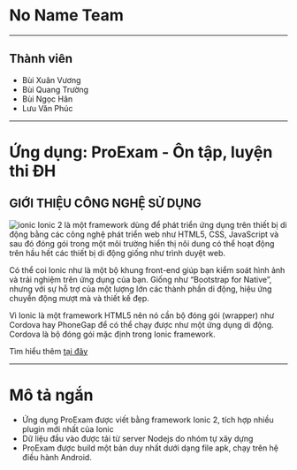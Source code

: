 # No Name Team
***
## Thành viên
- Bùi Xuân Vương
- Bùi Quang Trường
- Bùi Ngọc Hân
- Lưu Văn Phúc

***

# Ứng dụng: ProExam - Ôn tập, luyện thi ĐH
## GIỚI THIỆU CÔNG NGHỆ SỬ DỤNG
![ionic](imgur.com/a/nVWQa)
Ionic 2 là một framework dùng để phát triển ứng dụng trên thiết bị di động bằng các công nghệ phát triển web như HTML5, CSS, JavaScript và sau đó đóng gói trong một môi trường hiển thị nôi dung có thể hoạt động trên hầu hết các thiết bị di động giống như trình duyệt web.

Có thể coi Ionic như là một bộ khung front-end giúp bạn kiểm soát hình ảnh và trải nghiệm trên ứng dụng của bạn. Giống như “Bootstrap for Native”, nhưng với sự hỗ trợ của một lượng lớn các thành phần di động, hiệu ứng chuyển động mượt mà và thiết kế đẹp.

Vì Ionic là một framework HTML5 nên nó cần bộ đóng gói (wrapper) như Cordova hay PhoneGap để có thể chạy được như một ứng dụng di động. Cordova là bộ đóng gói mặc định trong Ionic framework.

Tìm hiểu thêm [tại đây](http://ionicframework.com/docs/)

***

# Mô tả ngắn
- Ứng dụng ProExam được viết bằng framework Ionic 2, tích hợp nhiều plugin mới nhất của Ionic
- Dữ liệu đầu vào được tải từ server Nodejs do nhóm tự xây dựng
- ProExam được build một bản duy nhất dưới dạng file apk, chạy trên hệ điều hành Android.